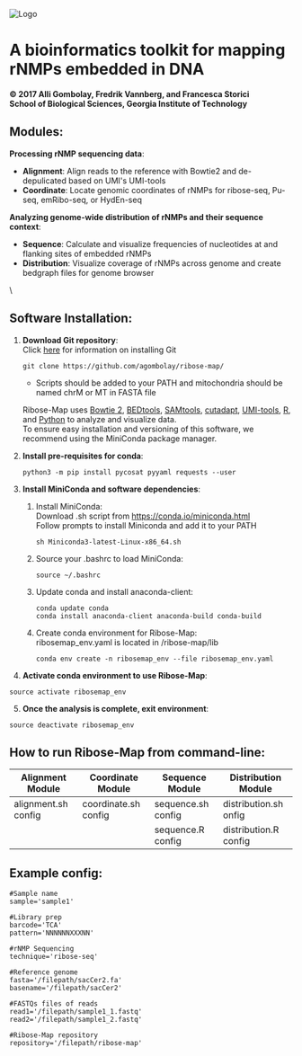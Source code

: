 ![Logo](https://github.com/agombolay/ribose-map/blob/master/logo.png)
# A bioinformatics toolkit for mapping rNMPs embedded in DNA
**© 2017 Alli Gombolay, Fredrik Vannberg, and Francesca Storici**  
**School of Biological Sciences, Georgia Institute of Technology**

## Modules:
**Processing rNMP sequencing data**:
* **Alignment**: Align reads to the reference with Bowtie2 and de-depulicated based on UMI's UMI-tools
* **Coordinate**: Locate genomic coordinates of rNMPs for ribose-seq, Pu-seq, emRibo-seq, or HydEn-seq

**Analyzing genome-wide distribution of rNMPs and their sequence context**:
* **Sequence**: Calculate and visualize frequencies of nucleotides at and flanking sites of embedded rNMPs
* **Distribution**: Visualize coverage of rNMPs across genome and create bedgraph files for genome browser

\ 
&nbsp;
## Software Installation:

1. **Download Git repository**:  
    Click [here](https://git-scm.com/book/en/v2/Getting-Started-Installing-Git) for information on installing Git
    ```
    git clone https://github.com/agombolay/ribose-map/
    ```
    * Scripts should be added to your PATH and mitochondria should be named chrM or MT in FASTA file 

    Ribose-Map uses [Bowtie 2](https://sourceforge.net/projects/bowtie-bio/files/bowtie2/2.3.1), [BEDtools](http://bedtools.readthedocs.io/en/latest/content/installation.html), [SAMtools](http://www.htslib.org/download/), [cutadapt](http://cutadapt.readthedocs.io/en/stable/), [UMI-tools](https://github.com/CGATOxford/UMI-tools), [R](https://cran.r-project.org/), and [Python](https://www.python.org/) to analyze and visualize data.  
To ensure easy installation and versioning of this software, we recommend using the MiniConda package manager.

2. **Install pre-requisites for conda**:
     ```
     python3 -m pip install pycosat pyyaml requests --user
     ```

3. **Install MiniConda and software dependencies**:

     1. Install MiniConda:  
        Download .sh script from https://conda.io/miniconda.html  
        Follow prompts to install Miniconda and add it to your PATH 
        ```
        sh Miniconda3-latest-Linux-x86_64.sh
        ```
        
     2. Source your .bashrc to load MiniConda:
        ```
        source ~/.bashrc
        ```

     3. Update conda and install anaconda-client:
        ```
        conda update conda
        conda install anaconda-client anaconda-build conda-build
        ```
        
      4. Create conda environment for Ribose-Map:  
         ribosemap_env.yaml is located in /ribose-map/lib
         ```
         conda env create -n ribosemap_env --file ribosemap_env.yaml
         ```

4. **Activate conda environment to use Ribose-Map**:
```
source activate ribosemap_env
```

5. **Once the analysis is complete, exit environment**:  
```
source deactivate ribosemap_env
```

## How to run Ribose-Map from command-line:

| Alignment Module        | Coordinate Module       | Sequence Module         | Distribution Module     |
| ----------------------- | ----------------------- | ----------------------- | ----------------------- |
| alignment.sh config     | coordinate.sh config    | sequence.sh config      | distribution.sh onfig   |
|                         |                         | sequence.R config       | distribution.R config   |

## Example config:
```
#Sample name
sample='sample1'

#Library prep
barcode='TCA'
pattern='NNNNNNXXXNN'

#rNMP Sequencing
technique='ribose-seq'

#Reference genome
fasta='/filepath/sacCer2.fa'
basename='/filepath/sacCer2'

#FASTQs files of reads
read1='/filepath/sample1_1.fastq'
read2='/filepath/sample1_2.fastq'

#Ribose-Map repository
repository='/filepath/ribose-map'
```
